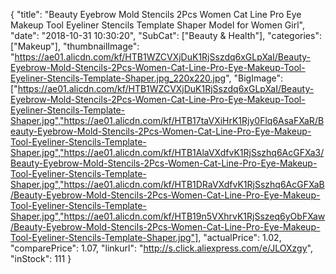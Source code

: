 {
	"title": "Beauty Eyebrow Mold Stencils 2Pcs Women Cat Line Pro Eye Makeup Tool Eyeliner Stencils Template Shaper Model for Women Girl",
	"date": "2018-10-31 10:30:20",
	"SubCat": ["Beauty & Health"],
	"categories": ["Makeup"],
	"thumbnailImage": "https://ae01.alicdn.com/kf/HTB1WZCVXjDuK1RjSszdq6xGLpXaI/Beauty-Eyebrow-Mold-Stencils-2Pcs-Women-Cat-Line-Pro-Eye-Makeup-Tool-Eyeliner-Stencils-Template-Shaper.jpg_220x220.jpg",
	"BigImage": ["https://ae01.alicdn.com/kf/HTB1WZCVXjDuK1RjSszdq6xGLpXaI/Beauty-Eyebrow-Mold-Stencils-2Pcs-Women-Cat-Line-Pro-Eye-Makeup-Tool-Eyeliner-Stencils-Template-Shaper.jpg","https://ae01.alicdn.com/kf/HTB17taVXiHrK1Rjy0Flq6AsaFXaR/Beauty-Eyebrow-Mold-Stencils-2Pcs-Women-Cat-Line-Pro-Eye-Makeup-Tool-Eyeliner-Stencils-Template-Shaper.jpg","https://ae01.alicdn.com/kf/HTB1AlaVXdfvK1RjSszhq6AcGFXa3/Beauty-Eyebrow-Mold-Stencils-2Pcs-Women-Cat-Line-Pro-Eye-Makeup-Tool-Eyeliner-Stencils-Template-Shaper.jpg","https://ae01.alicdn.com/kf/HTB1DRaVXdfvK1RjSszhq6AcGFXaB/Beauty-Eyebrow-Mold-Stencils-2Pcs-Women-Cat-Line-Pro-Eye-Makeup-Tool-Eyeliner-Stencils-Template-Shaper.jpg","https://ae01.alicdn.com/kf/HTB19n5VXhrvK1RjSszeq6yObFXaw/Beauty-Eyebrow-Mold-Stencils-2Pcs-Women-Cat-Line-Pro-Eye-Makeup-Tool-Eyeliner-Stencils-Template-Shaper.jpg"],
	"actualPrice": 1.02,
	"comparePrice": 1.07,
	"linkurl": "http://s.click.aliexpress.com/e/JLOXzgy",
	"inStock": 111
}
